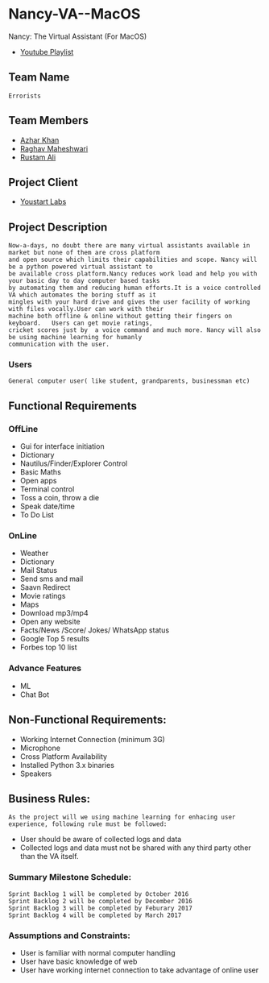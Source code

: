 # Nancy-VA--MacOS
Nancy: The Virtual Assistant (For MacOS)
* [Youtube Playlist](https://www.youtube.com/watch?v=a3FKjVu_iCg&list=PLgye9ZR9-GhhKttmlMajOvYIXtHs-__Xq)
## Team Name
```
Errorists
```

## Team Members
* [Azhar Khan](https://github.com/azharhappy)
* [Raghav Maheshwari](https://github.com/imnobody0396) 
* [Rustam Ali](https://github.com/Rustamjadara)

## Project Client
* [Youstart Labs](http://youstartlabs.in)

## Project Description
```
Now-a-days, no doubt there are many virtual assistants available in market but none of them are cross platform 
and open source which limits their capabilities and scope. Nancy will be a python powered virtual assistant to 
be available cross platform.Nancy reduces work load and help you with your basic day to day computer based tasks 
by automating them and reducing human efforts.It is a voice controlled VA which automates the boring stuff as it
mingles with your hard drive and gives the user facility of working with files vocally.User can work with their 
machine both offline & online without getting their fingers on keyboard.   Users can get movie ratings, 
cricket scores just by  a voice command and much more. Nancy will also be using machine learning for humanly
communication with the user.
```
### Users
```
General computer user( like student, grandparents, businessman etc)
```
## Functional Requirements 
### OffLine
* Gui for interface initiation
* Dictionary 
* Nautilus/Finder/Explorer Control
* Basic Maths
* Open apps
* Terminal control
* Toss a coin, throw a die
* Speak date/time
* To Do List

### OnLine
* Weather
* Dictionary
* Mail Status
* Send sms and mail
* Saavn Redirect
* Movie ratings
* Maps
* Download mp3/mp4
* Open any website
* Facts/News /Score/ Jokes/ WhatsApp status
* Google Top 5 results
* Forbes top 10 list

### Advance Features
* ML
* Chat Bot

## Non-Functional Requirements: 
* Working Internet Connection (minimum 3G)
* Microphone
* Cross Platform Availability
* Installed Python 3.x binaries
* Speakers 

## Business Rules:  
```
As the project will we using machine learning for enhacing user experience, following rule must be followed:
```
* User should be aware of collected logs and data
* Collected logs and data must not be shared with any third party other than the VA itself.

### Summary Milestone Schedule:
```
Sprint Backlog 1 will be completed by October 2016
Sprint Backlog 2 will be completed by December 2016
Sprint Backlog 3 will be completed by Feburary 2017
Sprint Backlog 4 will be completed by March 2017
```

### Assumptions and Constraints:
* User is familiar with normal computer handling
* User have basic knowledge of web
* User have working internet connection to take advantage of online user
